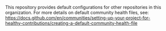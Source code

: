 This repository provides default configurations for other repositories in this organization.
For more details on default community health files, see:
https://docs.github.com/en/communities/setting-up-your-project-for-healthy-contributions/creating-a-default-community-health-file
